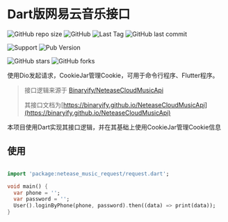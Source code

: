 # Dart版网易云音乐接口

![GitHub repo size](https://img.shields.io/github/repo-size/AlanAlbert/netease-music-request)
![GitHub](https://img.shields.io/github/license/AlanAlbert/netease-music-request)
![Last Tag](https://badgen.net/github/tag/AlanAlbert/netease-music-request)
![GitHub last commit](https://badgen.net/github/last-commit/AlanAlbert/netease-music-request)

![Support](https://badgen.net/pub/dart-platform/netease_music_request)
![Pub Version](https://img.shields.io/pub/v/netease_music_request)


![GitHub stars](https://img.shields.io/github/stars/AlanAlbert/netease-music-request?style=social)
![GitHub forks](https://img.shields.io/github/forks/AlanAlbert/netease-music-request?style=social)


使用Dio发起请求，CookieJar管理Cookie，可用于命令行程序、Flutter程序。

> 接口逻辑来源于 [Binaryify/NeteaseCloudMusicApi](https://github.com/Binaryify/NeteaseCloudMusicApi)
> 
> 其接口文档为[https://binaryify.github.io/NeteaseCloudMusicApi](https://binaryify.github.io/NeteaseCloudMusicApi)

本项目使用Dart实现其接口逻辑，并在其基础上使用CookieJar管理Cookie信息

## 使用

```dart

import 'package:netease_music_request/request.dart';

void main() {
  var phone = '';
  var password = '';
  User().loginByPhone(phone, password).then((data) => print(data));
}
```
